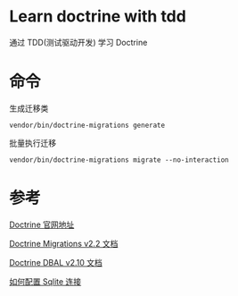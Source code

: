 # Learn doctrine with tdd
通过 TDD(测试驱动开发) 学习 Doctrine

# 命令
生成迁移类
```shell script
vendor/bin/doctrine-migrations generate
```

批量执行迁移
```shell script
vendor/bin/doctrine-migrations migrate --no-interaction
```

# 参考
[Doctrine 官网地址](https://www.doctrine-project.org/index.html)

[Doctrine Migrations v2.2 文档](https://www.doctrine-project.org/projects/doctrine-migrations/en/2.2/index.html)

[Doctrine DBAL v2.10 文档](https://www.doctrine-project.org/projects/doctrine-dbal/en/2.10/index.html)

[如何配置 Sqlite 连接](https://www.doctrine-project.org/projects/doctrine-dbal/en/2.10/reference/configuration.html)
